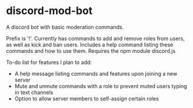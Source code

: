 # discord-mod-bot
A discord bot with basic moderation commands.

Prefix is '!'. Currently has commands to add and remove roles from users, as well as kick and ban users. Includes a help command listing these commands and how to use them.
Requires the npm module discord.js

To-do list for features I plan to add:
- A help message listing commands and features upon joining a new server
- Mute and unmute commands with a role to prevent muted users typing in text channels
- Option to allow server members to self-assign certain roles
